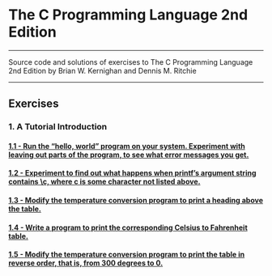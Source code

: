 # The C Programming Language 2nd Edition

---

Source code and solutions of exercises to The C Programming Language 2nd Edition by Brian W. Kernighan and Dennis M. Ritchie

---

## Exercises

### 1. A Tutorial Introduction
#### [1.1 - Run the “hello, world” program on your system. Experiment with leaving out parts of the program, to see what error messages you get.](/C_Programming_Language_2nd_Edition/Chapter1_A_Tutorial_Introduction/Ex_1_1.c)
#### [1.2 - Experiment to find out what happens when printf’s argument string contains \c, where c is some character not listed above.](/C_Programming_Language_2nd_Edition/Chapter1_A_Tutorial_Introduction/Ex_1_2.c)
#### [1.3 - Modify the temperature conversion program to print a heading above the table.](/C_Programming_Language_2nd_Edition/Chapter1_A_Tutorial_Introduction/Ex_1_3.c)
#### [1.4 -  Write a program to print the corresponding Celsius to Fahrenheit table.](/C_Programming_Language_2nd_Edition/Chapter1_A_Tutorial_Introduction/Ex_1_4.c)
#### [1.5 -   Modify the temperature conversion program to print the table in reverse order, that is, from 300 degrees to 0.](/C_Programming_Language_2nd_Edition/Chapter1_A_Tutorial_Introduction/Ex_1_5.c)